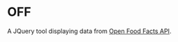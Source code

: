OFF
========

A JQuery tool displaying data from [Open Food Facts API](http://en.wiki.openfoodfacts.org/Project:API).


